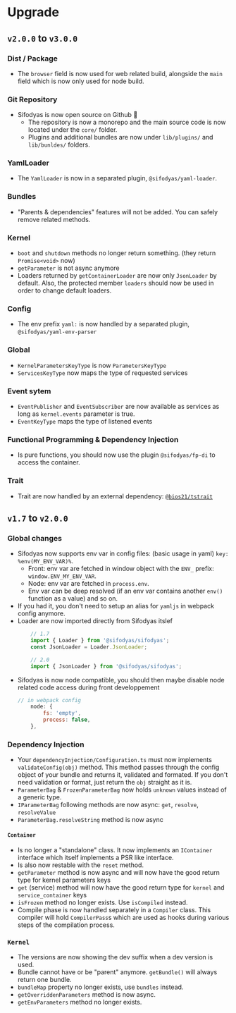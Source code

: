 # Upgrade

## `v2.0.0` to `v3.0.0`
### Dist / Package
- The `browser` field is now used for web related build, alongside the `main` field which is now only used for node build.

### Git Repository
- Sifodyas is now open source on Github :tada:
  - The repository is now a monorepo and the main source code is now located under the `core/` folder.
  - Plugins and additional bundles are now under `lib/plugins/` and `lib/bunldes/` folders.

### YamlLoader
- The `YamlLoader` is now in a separated plugin, `@sifodyas/yaml-loader`.

### Bundles
- "Parents & dependencies" features will not be added. You can safely remove related methods.

### Kernel
- `boot` and `shutdown` methods no longer return something. (they return `Promise<void>` now)
- `getParameter` is not async anymore
- Loaders returned by `getContainerLoader` are now only `JsonLoader` by default. Also, the protected member `loaders` should now be used in order to change default loaders.

### Config
- The env prefix `yaml:` is now handled by a separated plugin, `@sifodyas/yaml-env-parser`

### Global
- `KernelParametersKeyType` is now `ParametersKeyType`
- `ServicesKeyType` now maps the type of requested services

### Event sytem
- `EventPublisher` and `EventSubscriber` are now available as services as long as `kernel.events` parameter is true.
- `EventKeyType` maps the type of listened events

### Functional Programming & Dependency Injection
- Is pure functions, you should now use the plugin `@sifodyas/fp-di` to access the container.

### Trait
- Trait are now handled by an external dependency: [`@bios21/tstrait`](https://github.com/bios21/tstrait)

## `v1.7` to `v2.0.0`
### Global changes
- Sifodyas now supports env var in config files: (basic usage in yaml) `key: %env(MY_ENV_VAR)%`.
  - Front: env var are fetched in window object with the `ENV_` prefix: `window.ENV_MY_ENV_VAR`.
  - Node: env var are fetched in `process.env`.
  - Env var can be deep resolved (if an env var contains another `env()` function as a value) and so on.
- If you had it, you don't need to setup an alias for `yamljs` in webpack config anymore.
- Loader are now imported directly from Sifodyas itslef
    ```ts
        // 1.7
        import { Loader } from '@sifodyas/sifodyas';
        const JsonLoader = Loader.JsonLoader;

        // 2.0
        import { JsonLoader } from '@sifodyas/sifodyas';
    ```
- Sifodyas is now node compatible, you should then maybe disable node related code access during front developpement
    ```js
    // in webpack config
        node: {
            fs: 'empty',
            process: false,
        },
    ```

### Dependency Injection
- Your `dependencyInjection/Configuration.ts` must now implements `validateConfig(obj)` method. This method passes through the config object of your bundle and returns it, validated and formated. If you don't need validation or format, just return the `obj` straight as it is.
- `ParameterBag` & `FrozenParameterBag` now holds `unknown` values instead of a generic type.
- `IParameterBag` following methods are now async: `get`, `resolve`, `resolveValue`
- `ParameterBag.resolveString` method is now async

#### `Container`
- Is no longer a "standalone" class. It now implements an `IContainer` interface which itself implements a PSR like interface.
- Is also now restable with the `reset` method.
- `getParameter` method is now async and will now have the good return type for kernel parameters keys
- `get` (service) method will now have the good return type for `kernel` and `service_container` keys
- `isFrozen` method no longer exists. Use `isCompiled` instead.
- Compile phase is now handled separately in a `Compiler` class. This compiler will hold `CompilerPass`s which are used as hooks during various steps of the compilation process.

### `Kernel`
- The versions are now showing the dev suffix when a dev version is used.
- Bundle cannot have or be "parent" anymore. `getBundle()` will always return one bundle.
- `bundleMap` property no longer exists, use `bundles` instead.
- `getOverriddenParameters` method is now async.
- `getEnvParameters` method no longer exists. 
